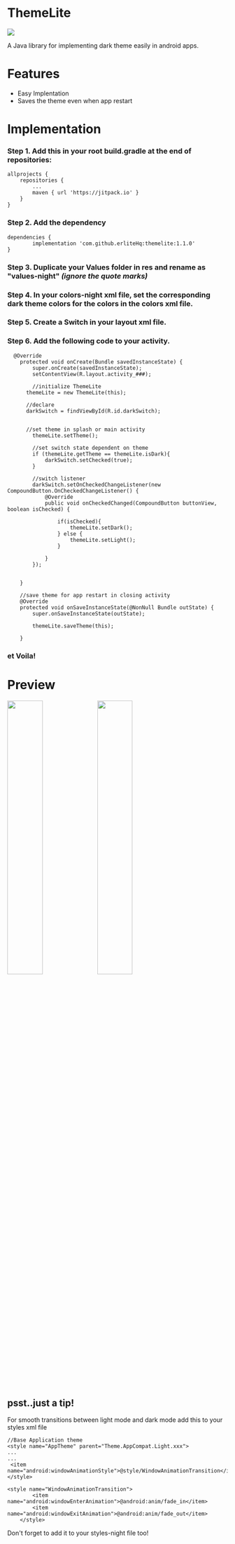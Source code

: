 # ThemeLite

<img src="https://user-images.githubusercontent.com/77783694/105413416-593b9b00-5c36-11eb-9d34-7cc28ff5e10f.png">

A Java library for implementing dark theme easily in android apps.

# Features
* Easy Implentation
* Saves the theme even when app restart



# Implementation
### Step 1. Add this in your root build.gradle at the end of repositories:

	allprojects {
		repositories {
			...
			maven { url 'https://jitpack.io' }
		}
	}
### Step 2. Add the dependency

	dependencies {
	        implementation 'com.github.erliteHq:themelite:1.1.0'
	}
	
### Step 3. Duplicate your Values folder in res and rename as "values-night" *(ignore the quote marks)*

### Step 4. In your colors-night xml file, set the corresponding dark theme colors for the colors in the colors xml file.
	
### Step 5. Create a Switch in your layout xml file.

### Step 6.  Add the following code to your activity.

```
  @Override
    protected void onCreate(Bundle savedInstanceState) {
        super.onCreate(savedInstanceState);
        setContentView(R.layout.activity_###);

        //initialize ThemeLite
      themeLite = new ThemeLite(this);

      //declare
      darkSwitch = findViewById(R.id.darkSwitch);


      //set theme in splash or main activity
        themeLite.setTheme();

        //set switch state dependent on theme
        if (themeLite.getTheme == themeLite.isDark){
            darkSwitch.setChecked(true);
        }

        //switch listener
        darkSwitch.setOnCheckedChangeListener(new CompoundButton.OnCheckedChangeListener() {
            @Override
            public void onCheckedChanged(CompoundButton buttonView, boolean isChecked) {

                if(isChecked){
                    themeLite.setDark();
                } else {
                    themeLite.setLight();
                }

            }
        });


    }

    //save theme for app restart in closing activity
    @Override
    protected void onSaveInstanceState(@NonNull Bundle outState) {
        super.onSaveInstanceState(outState);

        themeLite.saveTheme(this);

    }
  ```
 ### et Voila!

# Preview
<img src="https://user-images.githubusercontent.com/77783694/105400978-e5919200-5c25-11eb-8803-e020efaa5deb.png" width="40%">
<img src="https://user-images.githubusercontent.com/77783694/105400814-b713b700-5c25-11eb-9168-b8f010ec11fe.png" width="40%">

## psst..just a tip!
For smooth transitions between light mode and dark mode add this to your styles xml file
```
//Base Application theme
<style name="AppTheme" parent="Theme.AppCompat.Light.xxx">
...
...
 <item name="android:windowAnimationStyle">@style/WindowAnimationTransition</item>
</style>

<style name="WindowAnimationTransition">
        <item name="android:windowEnterAnimation">@android:anim/fade_in</item>
        <item name="android:windowExitAnimation">@android:anim/fade_out</item>
    </style>
```
Don't forget to add it to your styles-night file too!

